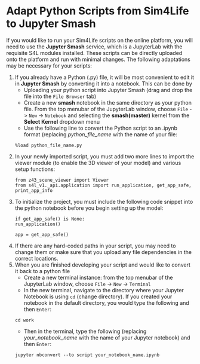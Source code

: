 # Adapt Python Scripts from Sim4Life to Jupyter Smash

If you would like to run your Sim4Life scripts on the online platform, you will need to use the **Jupyter Smash** service, which is a JupyterLab with the requisite S4L modules installed. These scripts can be directly uploaded onto the platform and run with minimal changes. The following adaptations may be necessary for your scripts:

1. If you already have a Python (.py) file, it will be most convenient to edit it in **Jupyter Smash** by converting it into a notebook. This can be done by 
    * Uploading your python script into Jupyter Smash (drag and drop the file into the ```File Browser``` tab)
    * Create a new **smash** notebook in the same directory as your python file. From the top menubar of the JupyterLab window, choose ```File``` -> ```New``` -> ```Notebook``` and selecting the **smash(master)** kernel from the **Select Kernel** dropdown menu
    * Use the following line to convert the Python script to an .ipynb format (replacing *python_file_name* with the name of your file: 
    ```
    %load python_file_name.py
    ```
2. In your newly imported script, you must add two more lines to import the viewer module (to enable the 3D viewer of your model) and various setup functions: 
    ```
    from z43_scene_viewer import Viewer
    from s4l_v1._api.application import run_application, get_app_safe, print_app_info

    ```
3. To initialize the project, you must include the following code snippet into the python notebook before you begin setting up the model: 
    ```
    if get_app_safe() is None:
    run_application()
    
    app = get_app_safe()
    ```
4. If there are any hard-coded paths in your script, you may need to change them or make sure that you upload any file dependencies in the correct locations. 
5. When you are finished developing your script and would like to convert it back to a python file
    * Create a new terminal instance: from the top menubar of the JupyterLab window, choose ```File``` -> ```New``` -> ```Terminal```
    * In the new terminal, navigate to the directory where your Jupyter Notebook is using ``cd`` (change directory). If you created your notebook in the default directory, you would type the following and then ```Enter```: 
    ```
    cd work
    ```
    * Then in the terminal, type the following (replacing *your_notebook_name* with the name of your Jupyter notebook) and then ```Enter```:
    ```
    jupyter nbconvert --to script your_notebook_name.ipynb
    ```
    

